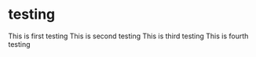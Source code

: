 # testing

This is first testing
This is second testing
This is third testing
This is fourth testing
